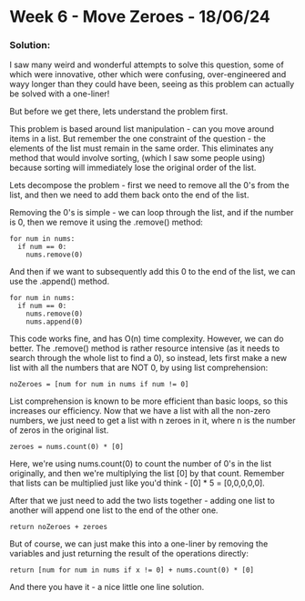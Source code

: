 # Week 6 - Move Zeroes - 18/06/24

### Solution:

I saw many weird and wonderful attempts to solve this question, some of which were innovative, other which were confusing, over-engineered and wayy longer than they could have been, seeing as this problem can actually be solved with a one-liner!

But before we get there, lets understand the problem first.

This problem is based around list manipulation - can you move around items in a list. But remember the one constraint of the question - the elements of the list must remain in the same order. This eliminates any method that would involve sorting, (which I saw some people using) because sorting will immediately lose the original order of the list.

Lets decompose the problem - first we need to remove all the 0's from the list, and then we need to add them back onto the end of the list.

Removing the 0's is simple - we can loop through the list, and if the number is 0, then we remove it using the .remove() method:
```
for num in nums:
  if num == 0:
    nums.remove(0)
```
And then if we want to subsequently add this 0 to the end of the list, we can use the .append() method.

```
for num in nums:
  if num == 0:
    nums.remove(0)
    nums.append(0)
```

This code works fine, and has O(n) time complexity. However, we can do better. The .remove() method is rather resource intensive (as it needs to search through the whole list to find a 0), so instead, lets first make a new list with all the numbers that are NOT 0, by using list comprehension:
```
noZeroes = [num for num in nums if num != 0]
```
List comprehension is known to be more efficient than basic loops, so this increases our efficiency. Now that we have a list with all the non-zero numbers, we just need to get a list with n zeroes in it, where n is the number of zeros in the original list.
```
zeroes = nums.count(0) * [0]
```
Here, we're using nums.count(0) to count the number of 0's in the list originally, and then we're multiplying the list [0] by that count. Remember that lists can be multiplied just like you'd think - [0] * 5 = [0,0,0,0,0]. 

After that we just need to add the two lists together - adding one list to another will append one list to the end of the other one.

```
return noZeroes + zeroes
```

But of course, we can just make this into a one-liner by removing the variables and just returning the result of the operations directly:

```
return [num for num in nums if x != 0] + nums.count(0) * [0]
```

And there you have it -  a nice little one line solution.